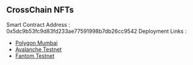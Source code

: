 ## CrossChain NFTs

Smart Contract Address : 0x5dc9b53fc9d83fd233ae77591998b7db26cc9542
Deployment Links :

- [Polygon Mumbai](https://mumbai.polygonscan.com/address/0x5dc9b53fc9d83fd233ae77591998b7db26cc9542)
- [Avalanche Testnet](https://testnet.snowtrace.io/address/0x5dc9b53fc9d83fd233ae77591998b7db26cc9542)
- [Fantom Testnet](https://testnet.ftmscan.com/address/0x5dc9b53fc9d83fd233ae77591998b7db26cc9542)
